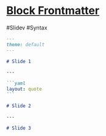# [Block Frontmatter](https://sli.dev/features/block-frontmatter.html)

#Slidev #Syntax

````md
---
theme: default
---

# Slide 1

---

```yaml
layout: quote
```

# Slide 2

---

# Slide 3
````